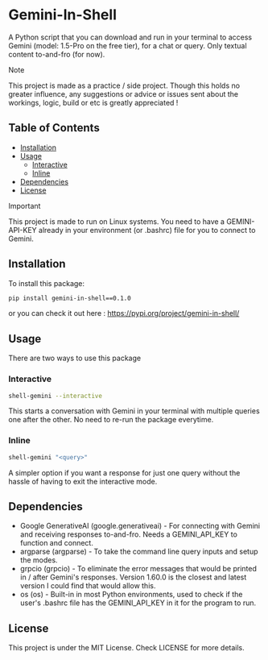 # Gemini-In-Shell

A Python script that you can download and run in your terminal to access Gemini (model: 1.5-Pro on the free tier), for a chat or query. Only textual content to-and-fro (for now). 

> [!NOTE]
> This project is made as a practice / side project. Though this holds no greater influence, any suggestions or advice or issues sent about the workings, logic, build or etc is greatly appreciated !

## Table of Contents

* [Installation](#installation)
* [Usage](#usage)
  * [Interactive](#interactive)
  * [Inline](#inline)
* [Dependencies](#dependencies)
* [License](#license)

> [!IMPORTANT]  
> This project is made to run on Linux systems. You need to have a GEMINI-API-KEY already in your environment (or .bashrc) file for you to connect to Gemini.

## Installation
To install this package:

```bash
pip install gemini-in-shell==0.1.0
```
or you can check it out here : https://pypi.org/project/gemini-in-shell/

## Usage
There are two ways to use this package

### Interactive
```bash
shell-gemini --interactive
```
This starts a conversation with Gemini in your terminal with multiple queries one after the other. No need to re-run the package everytime.

### Inline
```bash
shell-gemini "<query>"
```
A simpler option if you want a response for just one query without the hassle of having to exit the interactive mode.

## Dependencies
* Google GenerativeAI (google.generativeai) - For connecting with Gemini and receiving responses to-and-fro. Needs a GEMINI_API_KEY to function and connect.
* argparse (argparse) - To take the command line query inputs and setup the modes.
* grpcio (grpcio) - To eliminate the error messages that would be printed in / after Gemini's responses. Version 1.60.0 is the closest and latest version I could find that would allow this.
* os (os) - Built-in in most Python environments, used to check if the user's .bashrc file has the GEMINI_API_KEY in it for the program to run.

## License
This project is under the MIT License. Check LICENSE for more details.







